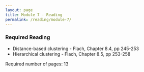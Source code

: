 ```yaml
---
layout: page
title: Module 7 - Reading
permalink: /reading/module-7/
---
```

### Required Reading ###
- Distance-based clustering - Flach, Chapter 8.4, pp 245-253
- Hierarchical clustering - Flach, Chapter 8.5, pp 253-258

Required number of pages: 13
